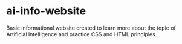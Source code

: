 # ai-info-website
Basic informational website created to learn more about the topic of Artificial Intelligence and practice CSS and HTML principles.

